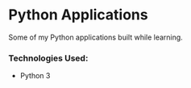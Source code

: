 # Python Applications

Some of my Python applications built while learning.

### Technologies Used:

- Python 3
